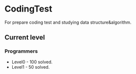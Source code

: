 # CodingTest

For prepare coding test and studying data structure&algorithm.

## Current level

### Programmers

- Level0 - 100 solved.
- Level1 - 50 solved.
